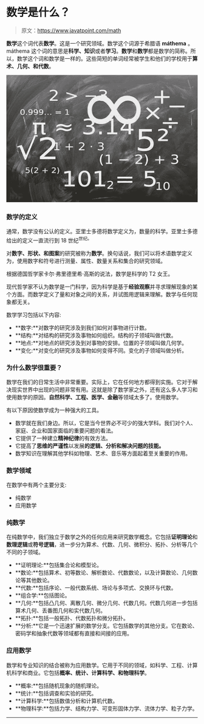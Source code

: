 # 数学是什么？

> 原文：<https://www.javatpoint.com/math>

**数学**这个词代表**数学**。这是一个研究领域。数学这个词源于希腊语 **máthema** 。máthema 这个词的意思是**科学、知识**或者**学习**。**数学**和**数学**都是数学的简称。所以，数学这个词和数学是一样的。这些简短的单词经常被学生和他们的学校用于**算术、几何、**和**代数**。

![Math](img/09a4eced082d6d2ad382683b422d3128.png)

### 数学的定义

通常，数学没有公认的定义。亚里士多德将数学定义为，数量的科学。亚里士多德给出的定义一直流行到 18 世纪<sup>世纪。</sup>

对**数字、形状、**和**图案**的研究被称为**数学**。换句话说，我们可以将术语数学定义为，使用数字和符号进行测量、属性、数量关系和集合的研究领域。

根据德国哲学家卡尔·弗里德里希·高斯的说法，数学是科学的 T2 女王。

现代哲学家不认为数学是一门科学，因为科学是基于**经验观察**并寻求理解现象的某个方面。而数学定义了量和对象之间的关系，并试图用逻辑来理解。数学与任何现象都无关。

数学学习包括以下内容:

*   **数字:**对数字的研究涉及到我们如何对事物进行计数。
*   **结构:**对结构的研究涉及事物如何组织。结构的子领域叫做代数。
*   **地点:**对地点的研究涉及到对事物的安排。位置的子领域叫做几何学。
*   **变化:**对变化的研究涉及事物如何变得不同。变化的子领域叫做分析。

### 为什么数学很重要？

数学在我们的日常生活中非常重要。实际上，它在任何地方都得到实施。它对于解决现实世界中出现的问题非常有用。这就是除了数学家之外，还有这么多人学习和使用数学的原因。**自然科学、工程、医学、金融**等领域太多了。使用数学。

有以下原因使数学成为一种强大的工具。

*   数学就在我们身边。所以，它是当今世界必不可少的强大学科。我们对个人、家庭、企业和国家面临的重要问题的看法。
*   它提供了一种建立**精神纪律**的有效方法。
*   它提高了**思维的严谨性**以发展**的逻辑、分析和解决问题的技能。**
*   数学知识在理解其他学科如物理、艺术、音乐等方面起着至关重要的作用。

### 数学领域

在数学中有两个主要分支:

*   纯数学
*   应用数学

### 纯数学

在纯数学中，我们独立于数学之外的任何应用来研究数学概念。它包括**证明理论**和**数理逻辑**或**符号逻辑**，进一步分为算术、代数、几何、微积分、拓扑、分析等几个不同的子领域。

*   **证明理论:**包括集合论和模型论。
*   **数论:**包括算术、初等数论、解析数论、代数数论，以及计算数论、几何数论等其他数论。
*   **代数:**包括序论、一般代数系统、场论与多项式、交换环与代数。
*   **组合学:**包括图论。
*   **几何:**包括凸几何、离散几何、微分几何、代数几何。代数几何进一步包括算术几何、丢番图几何和实代数几何。
*   **拓扑:**包括一般拓扑、代数拓扑和微分拓扑。
*   **分析:**它是一个迅速扩展的数学分支。它包括数学的其他分支。它在数论、密码学和抽象代数等领域都有直接和间接的应用。

### 应用数学

数学和专业知识的结合被称为应用数学。它用于不同的领域，如科学、工程、计算机科学和商业。它包括**概率、统计、计算科学、**和**物理科学**。

*   **概率:**包括随机现象的随机理论。
*   **统计:**包括调查和实验的研究。
*   **计算科学:**包括数值分析和计算机代数。
*   **物理科学:**包括力学、结构力学、可变形固体力学、流体力学、粒子力学。

* * *